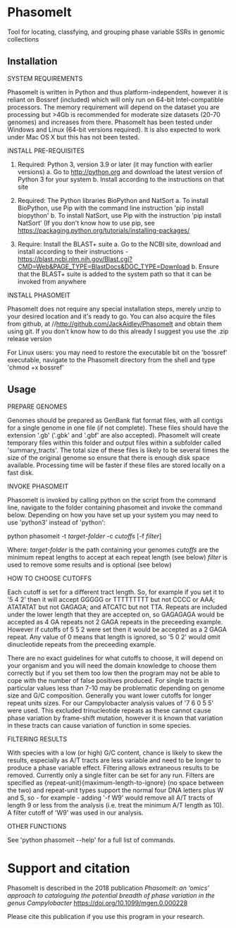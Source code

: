 # PhasomeIt
Tool for locating, classfying, and grouping phase variable SSRs in genomic collections

Installation
------------

SYSTEM REQUIREMENTS

PhasomeIt is written in Python and thus platform-independent, however it is reliant on Bossref (included) which will only run on 64-bit Intel-compatible processors. The memory requirement will depend on the dataset you are processing but >4Gb is recommended for moderate size datasets (20-70 genomes) and increases from there. PhasomeIt has been tested under Windows and Linux (64-bit versions required). It is also expected to work under Mac OS X but this has not been tested.

INSTALL PRE-REQUISITES

1. Required: Python 3, version 3.9 or later (it may function with earlier versions)
	a. Go to http://python.org and download the latest version of Python 3 for your system
	b. Install according to the instructions on that site

2. Required: The Python libraries BioPython and NatSort
	a. To install BioPython, use Pip with the command line instruction 'pip install biopython'
	b. To install NatSort, use Pip with the instruction 'pip install NatSort'
	(If you don't know how to use pip, see https://packaging.python.org/tutorials/installing-packages/

3. Require: Install the BLAST+ suite
	a. Go to the NCBI site, download and install according to their instructions - https://blast.ncbi.nlm.nih.gov/Blast.cgi?CMD=Web&PAGE_TYPE=BlastDocs&DOC_TYPE=Download
	b. Ensure that the BLAST+ suite is added to the system path so that it can be invoked from anywhere

INSTALL PHASOMEIT

PhasomeIt does not require any special installation steps, merely unzip to your desired location and it's ready to go. You can also acquire the files from github, at //http://github.com/JackAidley/PhasomeIt and obtain them using git. If you don't know how to do this already I suggest you use the .zip release version

For Linux users: you may need to restore the executable bit on the 'bossref' executable, navigate to the PhasomeIt directory from the shell and type 'chmod +x bossref'

Usage
-----

PREPARE GENOMES

Genomes should be prepared as GenBank flat format files, with all contigs for a single genome in one file (if not complete). These files should have the extension '.gb' ('.gbk' and '.gbf' are also accepted). PhasomeIt will create temporary files within this folder and output files within a subfolder called 'summary_tracts'. The total size of these files is likely to be several times the size of the original genome so ensure that there is enough disk space available. Processing time will be faster if these files are stored locally on a fast disk.

INVOKE PHASOMEIT

PhasomeIt is invoked by calling python on the script from the command line, navigate to the folder containing phasomeit and invoke the command below. Depending on how you have set up your system you may need to use 'python3' instead of 'python':

python phasomeit -t *target-folder* -c *cutoffs* [-f *filter*]

Where: *target-folder* is the path containing your genomes
       *cutoffs* are the minimum repeat lengths to accept at each repeat length (see below)
       *filter* is used to remove some results and is optional (see below)

HOW TO CHOOSE CUTOFFS

Each cutoff is set for a different tract length. So, for example if you set it to '5 4 2' then it will accept GGGGG or TTTTTTTTT but not CCCC or AAA; ATATATAT but not GAGAGA; and ATCATC but not TTA. Repeats are included under the lower length that they are accepted on, so GAGAGAGA would be accepted as 4 GA repeats not 2 GAGA repeats in the preceeding example. However if cutoffs of 5 5 2 were set then it would be accepted as a 2 GAGA repeat. Any value of 0 means that length is ignored, so '5 0 2' would omit dinucleotide repeats from the preceeding example.

There are no exact guidelines for what cutoffs to choose, it will depend on your organism and you will need the domain knowledge to choose them correctly but if you set them too low then the program may not be able to cope with the number of false positives produced. For single tracts in particular values less than 7-10 may be problematic depending on genome size and G/C composition. Generally you want lower cutoffs for longer repeat units sizes. For our Campylobacter analysis values of '7 6 0 5 5' were used. This excluded trinucleotide repeats as these cannot cause phase variation by frame-shift mutation, however it is known that variation in these tracts can cause variation of function in some species.

FILTERING RESULTS

With species with a low (or high) G/C content, chance is likely to skew the results, especially as A/T tracts are less variable and need to be longer to produce a phase variable effect. Filtering allows extraneous results to be removed. Currently only a single filter can be set for any run. Filters are specified as {repeat-unit}{maximum-length-to-ignore} (no space between the two) and repeat-unit types support the normal four DNA letters plus W and S, so - for example - adding '-f W9' would remove all A/T tracts of length 9 or less from the analysis (i.e. treat the minimum A/T length as 10). A filter cutoff of 'W9' was used in our analysis.

OTHER FUNCTIONS

See 'python phasomeit --help' for a full list of commands.

# Support and citation

PhasomeIt is described in the 2018 publication _PhasomeIt: an ‘omics’ approach to cataloguing the potential breadth of phase variation in the genus Campylobacter_  https://doi.org/10.1099/mgen.0.000228

Please cite this publication if you use this program in your research.
